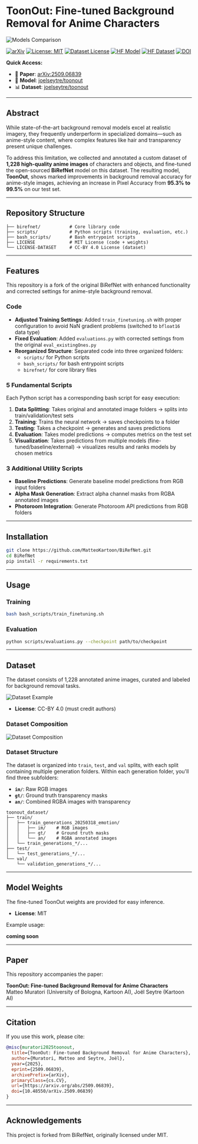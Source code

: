 # ToonOut: Fine-tuned Background Removal for Anime Characters

![Models Comparison](images/models_comparison.png)

[![arXiv](https://img.shields.io/badge/arXiv-2509.06839-b31b1b.svg)](https://arxiv.org/abs/2509.06839)
[![License: MIT](https://img.shields.io/badge/License-MIT-yellow.svg)](LICENSE)
[![Dataset License](https://img.shields.io/badge/Dataset%20License-CC--BY%204.0-green.svg)](LICENSE-DATASET)
[![HF Model](https://img.shields.io/badge/🤗%20HF-Model-orange.svg)](https://huggingface.co/joelseytre/toonout)
[![HF Dataset](https://img.shields.io/badge/🤗%20HF-Dataset-blue.svg)](https://huggingface.co/datasets/joelseytre/toonout)
[![DOI](https://img.shields.io/badge/DOI-10.48550/arXiv.2509.06839-blue.svg)](https://doi.org/10.48550/arXiv.2509.06839)

**Quick Access:**
- 📄 **Paper**: [arXiv:2509.06839](https://arxiv.org/abs/2509.06839)
- 🤖 **Model**: [joelseytre/toonout](https://huggingface.co/joelseytre/toonout)
- 📊 **Dataset**: [joelseytre/toonout](https://huggingface.co/datasets/joelseytre/toonout)

---

## Abstract

While state-of-the-art background removal models excel at realistic imagery, they frequently underperform in specialized domains—such as anime-style content, where complex features like hair and transparency present unique challenges.

To address this limitation, we collected and annotated a custom dataset of **1,228 high-quality anime images** of characters and objects, and fine-tuned the open-sourced **BiRefNet** model on this dataset. The resulting model, **ToonOut**, shows marked improvements in background removal accuracy for anime-style images, achieving an increase in Pixel Accuracy from **95.3% to 99.5%** on our test set.

---

## Repository Structure

```
├── birefnet/           # Core library code
├── scripts/            # Python scripts (training, evaluation, etc.)
├── bash_scripts/       # Bash entrypoint scripts
├── LICENSE             # MIT License (code + weights)
└── LICENSE-DATASET     # CC-BY 4.0 License (dataset)

```

---

## Features

This repository is a fork of the original BiRefNet with enhanced functionality and corrected settings for anime-style background removal.

### Code

- **Adjusted Training Settings**: Added `train_finetuning.sh` with proper configuration to avoid NaN gradient problems (switched to `bfloat16` data type)
- **Fixed Evaluation**: Added `evaluations.py` with corrected settings from the original `eval_existingOnes.py`
- **Reorganized Structure**: Separated code into three organized folders:
  - `scripts/` for Python scripts
  - `bash_scripts/` for bash entrypoint scripts  
  - `birefnet/` for core library files

### 5 Fundamental Scripts

Each Python script has a corresponding bash script for easy execution:

1. **Data Splitting**: Takes original and annotated image folders → splits into train/validation/test sets
2. **Training**: Trains the neural network → saves checkpoints to a folder
3. **Testing**: Takes a checkpoint → generates and saves predictions
4. **Evaluation**: Takes model predictions → computes metrics on the test set
5. **Visualization**: Takes predictions from multiple models (fine-tuned/baseline/external) → visualizes results and ranks models by chosen metrics

### 3 Additional Utility Scripts

- **Baseline Predictions**: Generate baseline model predictions from RGB input folders
- **Alpha Mask Generation**: Extract alpha channel masks from RGBA annotated images
- **Photoroom Integration**: Generate Photoroom API predictions from RGB folders  

---

## Installation

```bash
git clone https://github.com/MatteoKartoon/BiRefNet.git
cd BiRefNet
pip install -r requirements.txt
```

---

## Usage

### Training

```bash
bash bash_scripts/train_finetuning.sh
```

### Evaluation

```bash
python scripts/evaluations.py --checkpoint path/to/checkpoint
```

---

## Dataset

The dataset consists of 1,228 annotated anime images, curated and labeled for background removal tasks.

![Dataset Example](images/dataset_example.jpg)

- **License**: CC-BY 4.0 (must credit authors)

### Dataset Composition

![Dataset Composition](images/dataset_composition.png)

### Dataset Structure

The dataset is organized into `train`, `test`, and `val` splits, with each split containing multiple generation folders. Within each generation folder, you'll find three subfolders:

- **`im/`**: Raw RGB images
- **`gt/`**: Ground truth transparency masks
- **`an/`**: Combined RGBA images with transparency

```
toonout_dataset/
├── train/
│   ├── train_generations_20250318_emotion/
│   │   ├── im/    # RGB images
│   │   ├── gt/    # Ground truth masks
│   │   └── an/    # RGBA annotated images
│   └── train_generations_*/...
├── test/
│   └── test_generations_*/...
└── val/
    └── validation_generations_*/...
```

---

## Model Weights

The fine-tuned ToonOut weights are provided for easy inference.

- **License**: MIT

Example usage:

**coming soon**

---

## Paper

This repository accompanies the paper:

**ToonOut: Fine-tuned Background Removal for Anime Characters**  
Matteo Muratori (University of Bologna, Kartoon AI), Joël Seytre (Kartoon AI)

---

## Citation

If you use this work, please cite:

```bibtex
@misc{muratori2025toonout,
  title={ToonOut: Fine-tuned Background Removal for Anime Characters},
  author={Muratori, Matteo and Seytre, Joël},
  year={2025},
  eprint={2509.06839},
  archivePrefix={arXiv},
  primaryClass={cs.CV},
  url={https://arxiv.org/abs/2509.06839},
  doi={10.48550/arXiv.2509.06839}
}
```

---

## Acknowledgements

This project is forked from BiRefNet, originally licensed under MIT.